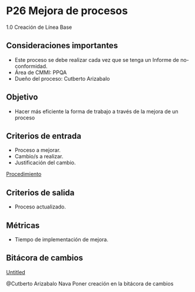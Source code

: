 # P26 Mejora de procesos

1.0	Creación de Línea Base

## Consideraciones importantes

- Este proceso se debe realizar cada vez que se tenga un Informe de no-conformidad.
- Área de CMMI: PPQA
- Dueño del proceso: Cutberto Arizabalo

## Objetivo

- Hacer más eficiente la forma de trabajo a través de la mejora de un proceso

## Criterios de entrada

- Proceso a mejorar.
- Cambio/s a realizar.
- Justificación del cambio.

[Procedimiento](P26%20Mejora%20de%20procesos%201a25461e941841df846d768975596bc0/Procedimiento%20f5f1b849e59241e2ba75b10afee79c81.csv)

## Criterios de salida

- Proceso actualizado.

## Métricas

- Tiempo de implementación de mejora.

## Bitácora de cambios

[Untitled](P26%20Mejora%20de%20procesos%201a25461e941841df846d768975596bc0/Untitled%20Database%2056f26682d40d453383e4f03c2b0df67b.csv)

@Cutberto Arizabalo Nava Poner creación en la bitácora de cambios